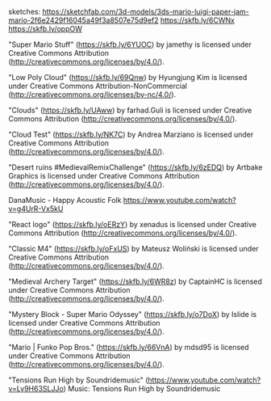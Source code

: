 sketches:
https://sketchfab.com/3d-models/3ds-mario-luigi-paper-jam-mario-2f6e2429f16045a49f3a8507e75d9ef2
https://skfb.ly/6CWNx
https://skfb.ly/oppOW

"Super Mario Stuff" (https://skfb.ly/6YUOC) by jamethy is licensed under Creative Commons Attribution (http://creativecommons.org/licenses/by/4.0/).

"Low Poly Cloud" (https://skfb.ly/69Qnw) by Hyungjung Kim is licensed under Creative Commons Attribution-NonCommercial (http://creativecommons.org/licenses/by-nc/4.0/).

"Clouds" (https://skfb.ly/UAww) by farhad.Guli is licensed under Creative Commons Attribution (http://creativecommons.org/licenses/by/4.0/).

"Cloud Test" (https://skfb.ly/NK7C) by Andrea Marziano is licensed under Creative Commons Attribution (http://creativecommons.org/licenses/by/4.0/).

"Desert ruins #MedievalRemixChallenge" (https://skfb.ly/6zEDQ) by Artbake Graphics is licensed under Creative Commons Attribution (http://creativecommons.org/licenses/by/4.0/).

DanaMusic - Happy Acoustic Folk https://www.youtube.com/watch?v=g4UrR-Vx5kU

"React logo" (https://skfb.ly/oERzY) by xenadus is licensed under Creative Commons Attribution (http://creativecommons.org/licenses/by/4.0/).

"Classic M4" (https://skfb.ly/oFxUS) by Mateusz Woliński is licensed under Creative Commons Attribution (http://creativecommons.org/licenses/by/4.0/).

"Medieval Archery Target" (https://skfb.ly/6WR8z) by CaptainHC is licensed under Creative Commons Attribution (http://creativecommons.org/licenses/by/4.0/).

"Mystery Block - Super Mario Odyssey" (https://skfb.ly/o7DoX) by Islide is licensed under Creative Commons Attribution (http://creativecommons.org/licenses/by/4.0/).

"Mario | Funko Pop Bros." (https://skfb.ly/66VnA) by mdsd95 is licensed under Creative Commons Attribution (http://creativecommons.org/licenses/by/4.0/).

"Tensions Run High by Soundridemusic" (https://www.youtube.com/watch?v=Ly9H63SLJJo) Music: Tensions Run High by Soundridemusic